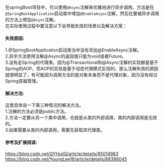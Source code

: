 在springBoot项目中，可以使用`@Async`注解来优雅地进行异步调用。方法是在`@SpringBootApplication`启动类中增加`@EnableAsync`注解，然后在要被异步调用的方法上增加`@Async`注解。  
在实际使用过程中要注意以下会导致失效的场景以及解决方案：  
#### 失效原因:  
1.@SpringBootApplication启动类当中没有添加@EnableAsync注解。  
2.异步方法使用注解@Async的返回值只能为void或者Future。  
3.没有走Spring的代理类。因为@Transactional和@Async注解的实现都是基于Spring的AOP，而AOP的实现是基于动态代理模式实现的。那么注解失效的原因就很明显了，有可能因为调用方法的是对象本身而不是代理对象，因为没有经过Spring容器管理。  
  
#### 解决方法:  
这里具体说一下第三种情况的解决方法。  
1.注解的方法必须是public方法。  
2.方法一定要从另一个类中调用，也就是从类的外部调用，类的内部调用是无效的。  
3.如果需要从类的内部调用，需要先获取其代理类。


#### 参考及扩展阅读:  
https://blog.csdn.net/QYHuiiQ/article/details/85014983  
https://blog.csdn.net/YoungLee16/article/details/88398045

